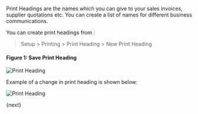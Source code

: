 Print Headings are the names which you can give to your sales invoices,
supplier quotations etc. You can create a list of names for different business
communications.

You can create print headings from :

> Setup > Printing > Print Heading > New Print Heading

#### Figure 1: Save Print Heading

<img class="screenshot" alt="Print Heading" src="{{url_prefix}}/assets/img/setup/print/print-heading.png">

Example of a change in print heading is shown below:

<img class="screenshot" alt="Print Heading" src="{{url_prefix}}/assets/img/setup/print/print-heading-1.png">

{next}
